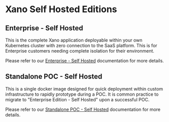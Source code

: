 # Xano Self Hosted Editions

## Enterprise - Self Hosted

This is the complete Xano application deployable within your own Kubernetes cluster with zero connection to the SaaS platform. This is for Enterprise customers needing complete isolation for their environment.

Please refer to our [Enterprise - Self Hosted](https://go.xano.co/enterprise-self-hosted) documentation for more details.

## Standalone POC - Self Hosted

This is a single docker image designed for quick deployment within custom infrastructure to rapidly prototype during a POC. It is common practice to migrate to  "Enterprise Edition - Self Hosted" upon a successful POC.

Please refer to our [Standalone POC - Self Hosted](https://go.xano.co/standalone-docs) documentation for more details.

